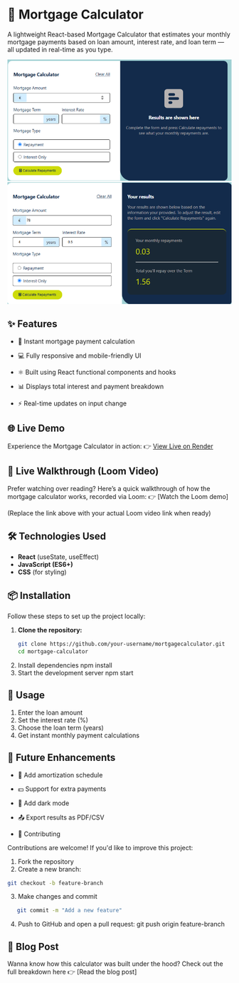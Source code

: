 # 🏡 Mortgage Calculator

A lightweight React-based Mortgage Calculator that estimates your monthly mortgage payments based on loan amount, interest rate, and loan term — all updated in real-time as you type.

![Example Screenshot](images/mort.png)
![Example Screenshot](images/mort2.png)

## ✨ Features

- 🧮 Instant mortgage payment calculation

- 💻 Fully responsive and mobile-friendly UI

- ⚛️ Built using React functional components and hooks

- 📊 Displays total interest and payment breakdown

- ⚡ Real-time updates on input change

## 🌐 Live Demo
Experience the Mortgage Calculator in action:
👉 [View Live on Render](https://mortgagecalculator-kv35.onrender.com/)

## 🎥 Live Walkthrough (Loom Video)
Prefer watching over reading?
Here’s a quick walkthrough of how the mortgage calculator works, recorded via Loom:
👉 [Watch the Loom demo]

(Replace the link above with your actual Loom video link when ready)

## 🛠️ Technologies Used  
- **React** (useState, useEffect)  
- **JavaScript (ES6+)**  
- **CSS** (for styling)  

## 📦 Installation  
Follow these steps to set up the project locally:  

1. **Clone the repository:**  
   ```sh
   git clone https://github.com/your-username/mortgagecalculator.git
   cd mortgage-calculator
2. Install dependencies
npm install
3. Start the development server
npm start

## 📌 Usage
1. Enter the loan amount
2. Set the interest rate (%)
3. Choose the loan term (years)
4. Get instant monthly payment calculations

## 🧠 Future Enhancements

- 📅 Add amortization schedule

- 💵 Support for extra payments

- 🌙 Add dark mode

- 📤 Export results as PDF/CSV

- 🤝 Contributing

Contributions are welcome! If you'd like to improve this project:

1. Fork the repository
2. Create a new branch:
  ```sh
git checkout -b feature-branch
```
3. Make changes and commit
```sh
   git commit -m "Add a new feature"
```
4. Push to GitHub and open a pull request:
    git push origin feature-branch

## 📖 Blog Post

Wanna know how this calculator was built under the hood? Check out the full breakdown here 👉
[Read the blog post]
